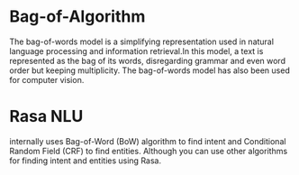 # Bag-of-Algorithm
The bag-of-words model is a simplifying representation used in natural language processing and information retrieval.In this model, a text is represented as the bag of its words, disregarding grammar and even word order but keeping multiplicity. The bag-of-words model has also been used for computer vision.
<h1>Rasa NLU</h1> internally uses Bag-of-Word (BoW) algorithm to find intent and Conditional Random Field (CRF) to find entities. Although you can use other algorithms for finding intent and entities using Rasa.

